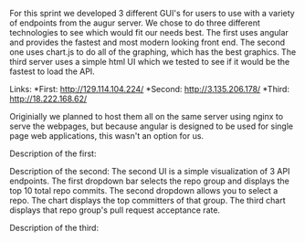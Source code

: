 For this sprint we developed 3 different GUI's for users to use with a variety of endpoints from the augur server. We chose to do three different technologies to see which would fit our needs best. The first uses angular and provides the fastest and most modern looking front end. The second one uses chart.js to do all of the graphing, which has the best graphics. The third server uses a simple html UI which we tested to see if it would be the fastest to load the API.

Links: 
  *First: http://129.114.104.224/
  *Second: http://3.135.206.178/
  *Third: http://18.222.168.62/
  
 Originially we planned to host them all on the same server using nginx to serve the webpages, but because angular is designed to be used for single page web applications, this wasn't an option for us. 

Description of the first:

Description of the second: The second UI is a simple visualization of 3 API endpoints. The first dropdown bar selects the repo group and displays the top 10 total repo commits. The second dropdown allows you to select a repo. The chart displays the top committers of that group. The third chart displays that repo group's pull request acceptance rate.

Description of the third:
